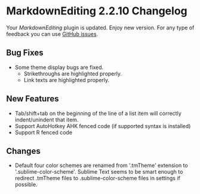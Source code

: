 # MarkdownEditing 2.2.10 Changelog

Your _MarkdownEditing_ plugin is updated. Enjoy new version. For any type of
feedback you can use [GitHub issues][issues].

## Bug Fixes

* Some theme display bugs are fixed.
    - Strikethroughs are highlighted properly.
    - Link texts are highlighted properly.

## New Features

* Tab/shift+tab on the beginning of the line of a list item will correctly indent/unindent that item.
* Support AutoHotkey AHK fenced code (if supported syntax is installed)
* Support R fenced code

## Changes

* Default four color schemes are renamed from '.tmTheme' extension to '.sublime-color-scheme'. Sublime Text seems to be smart enough to redirect .tmTheme files to .sublime-color-scheme files in settings if possible.

[issues]: https://github.com/SublimeText-Markdown/MarkdownEditing/issues
